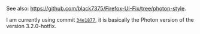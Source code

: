 See also: <https://github.com/black7375/Firefox-UI-Fix/tree/photon-style>.

I am currently using commit [`34e1877`](<https://github.com/black7375/Firefox-UI-Fix/commit/34e1877ba0f774e464d07418c7298f4d40d2a838>), it is basically the Photon version of the version 3.2.0-hotfix.
